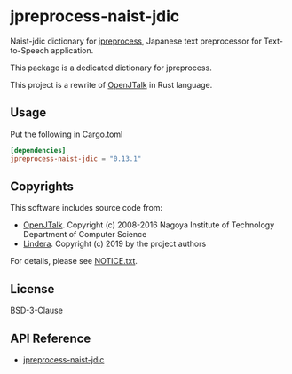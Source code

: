# jpreprocess-naist-jdic

Naist-jdic dictionary for [jpreprocess](https://crates.io/crates/jpreprocess),
Japanese text preprocessor for Text-to-Speech application.

This package is a dedicated dictionary for jpreprocess.

This project is a rewrite of [OpenJTalk](http://open-jtalk.sourceforge.net/) in Rust language.

## Usage

Put the following in Cargo.toml

```toml
[dependencies]
jpreprocess-naist-jdic = "0.13.1"
```

## Copyrights

This software includes source code from:

- [OpenJTalk](http://open-jtalk.sourceforge.net/).
  Copyright (c) 2008-2016  Nagoya Institute of Technology Department of Computer Science
- [Lindera](https://github.com/lindera-morphology/lindera).
  Copyright (c) 2019 by the project authors

For details, please see [NOTICE.txt](https://github.com/jpreprocess/jpreprocess/blob/v0.2.0/crates/jpreprocess-naist-jdic/NOTICE.txt).

## License

BSD-3-Clause

## API Reference

- [jpreprocess-naist-jdic](https://docs.rs/jpreprocess-naist-jdic)
